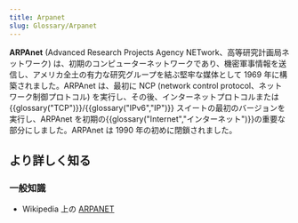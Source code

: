 ```yaml
---
title: Arpanet
slug: Glossary/Arpanet
---
```


**ARPAnet** (Advanced Research Projects Agency NETwork、高等研究計画局ネットワーク) は、初期のコンピューターネットワークであり、機密軍事情報を送信し、アメリカ全土の有力な研究グループを結ぶ堅牢な媒体として 1969 年に構築されました。ARPAnet は、最初に NCP (network control protocol、ネットワーク制御プロトコル) を実行し、その後、インターネットプロトコルまたは {{glossary("TCP")}}/{{glossary("IPv6","IP")}} スイートの最初のバージョンを実行し、ARPAnet を初期の{{glossary("Internet","インターネット")}}の重要な部分にしました。ARPAnet は 1990 年の初めに閉鎖されました。

## より詳しく知る

### 一般知識

- Wikipedia 上の [ARPANET](https://ja.wikipedia.org/wiki/ARPANET)
